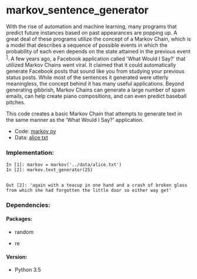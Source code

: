 # markov_sentence_generator


With the rise of automation and machine learning, many programs that predict future instances based on past appearances are popping up. A great deal of these programs utilize the concept of a Markov Chain, which is a model that describes a sequence of possible events in which the probability of each even depends on the state attained in the previous event <sup>[1](http://www.businessdictionary.com/definition/Markov-chain.html)</sup>. A few years ago, a Facebook application called 'What Would I Say?' that utilized Markov Chains went viral. It claimed that it could automatically generate Facebook posts that sound like you from studying your previous status posts. While most of the sentences it generated were utterly meaningless, the concept behind it has many useful applications. Beyond generating gibbrish, Markov Chains can generate a large number of spam emails, can help create piano compositions, and can even predict baseball pitches.

This code creates a basic Markov Chain that attempts to generate text in the same manner as the 'What Would I Say?' application.

- Code: [markov py](https://github.com/nadasal/markov_sentence_generator/blob/master/src/markov.py)
- Data: [alice txt](https://github.com/nadasal/markov_sentence_generator/blob/master/data/alice.txt)

### Implementation:

```
In [1]: markov = markov('../data/alice.txt')
In [2]: markov.text_generator(25)

```

```

Out [2]: 'again with a teacup in one hand and a crash of broken glass from which she had forgotten the little door so either way get'

```


### Dependencies:

#### Packages:

- random

- re

#### Version:

- Python 3.5
